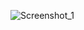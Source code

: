 ![Screenshot_1](https://github.com/Lutezzi/Spotify-Clone/assets/68704550/33aba7db-cae2-4790-859f-97c22f82b49e)
